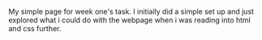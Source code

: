 My simple page for week one's task.
I initially did a simple set up and just explored what i could do with the webpage when i was reading into html and css further.
